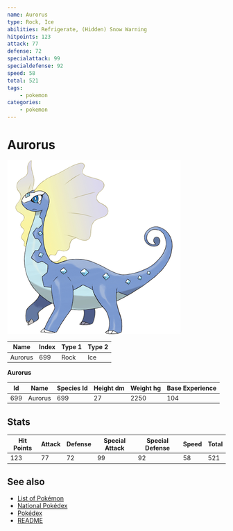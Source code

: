 ```yaml
---
name: Aurorus
type: Rock, Ice
abilities: Refrigerate, (Hidden) Snow Warning
hitpoints: 123
attack: 77
defense: 72
specialattack: 99
specialdefense: 92
speed: 58
total: 521
tags:
    - pokemon
categories:
    - pokemon
---
```


# Aurorus


![Aurorus](images/699.png)

| **Name** | **Index** | **Type 1** | **Type 2** |
|----|----|----|----|
| Aurorus | 699 | Rock | Ice  |

**Aurorus** 




| **Id** | **Name** | **Species Id** | **Height dm** | **Weight hg** | **Base Experience** |
|--------|----------|----------------|------------|------------|---------------------|
| 699 | Aurorus | 699 | 27 | 2250 | 104 |



## Stats

| **Hit Points** | **Attack** | **Defense** | **Special Attack** | **Special Defense** | **Speed** | **Total** |
|----------------|------------|-------------|--------------------|---------------------|-----------|-----------|
| 123 | 77 | 72 | 99 | 92 | 58 | 521 |

## See also

- [List of Pokémon](../pokemon.md)
- [National Pokédex](../national_pokedex.md)
- [Pokédex](../pokedex.md)
- [README](../README.md)
